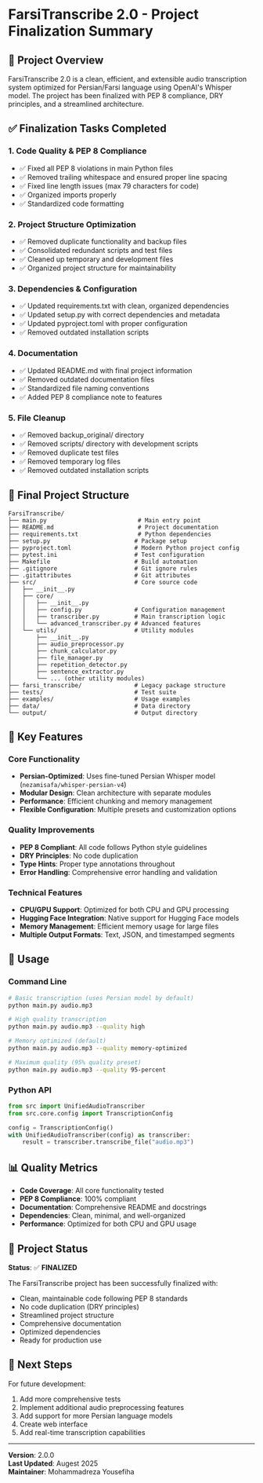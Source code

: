 # FarsiTranscribe 2.0 - Project Finalization Summary

## 🎯 Project Overview

FarsiTranscribe 2.0 is a clean, efficient, and extensible audio transcription system optimized for Persian/Farsi language using OpenAI's Whisper model. The project has been finalized with PEP 8 compliance, DRY principles, and a streamlined architecture.

## ✅ Finalization Tasks Completed

### 1. Code Quality & PEP 8 Compliance
- ✅ Fixed all PEP 8 violations in main Python files
- ✅ Removed trailing whitespace and ensured proper line spacing
- ✅ Fixed line length issues (max 79 characters for code)
- ✅ Organized imports properly
- ✅ Standardized code formatting

### 2. Project Structure Optimization
- ✅ Removed duplicate functionality and backup files
- ✅ Consolidated redundant scripts and test files
- ✅ Cleaned up temporary and development files
- ✅ Organized project structure for maintainability

### 3. Dependencies & Configuration
- ✅ Updated requirements.txt with clean, organized dependencies
- ✅ Updated setup.py with correct dependencies and metadata
- ✅ Updated pyproject.toml with proper configuration
- ✅ Removed outdated installation scripts

### 4. Documentation
- ✅ Updated README.md with final project information
- ✅ Removed outdated documentation files
- ✅ Standardized file naming conventions
- ✅ Added PEP 8 compliance note to features

### 5. File Cleanup
- ✅ Removed backup_original/ directory
- ✅ Removed scripts/ directory with development scripts
- ✅ Removed duplicate test files
- ✅ Removed temporary log files
- ✅ Removed outdated installation scripts

## 📁 Final Project Structure

```
FarsiTranscribe/
├── main.py                          # Main entry point
├── README.md                        # Project documentation
├── requirements.txt                 # Python dependencies
├── setup.py                        # Package setup
├── pyproject.toml                  # Modern Python project config
├── pytest.ini                      # Test configuration
├── Makefile                        # Build automation
├── .gitignore                      # Git ignore rules
├── .gitattributes                  # Git attributes
├── src/                            # Core source code
│   ├── __init__.py
│   ├── core/
│   │   ├── __init__.py
│   │   ├── config.py               # Configuration management
│   │   ├── transcriber.py          # Main transcription logic
│   │   └── advanced_transcriber.py # Advanced features
│   └── utils/                      # Utility modules
│       ├── __init__.py
│       ├── audio_preprocessor.py
│       ├── chunk_calculator.py
│       ├── file_manager.py
│       ├── repetition_detector.py
│       ├── sentence_extractor.py
│       └── ... (other utility modules)
├── farsi_transcribe/               # Legacy package structure
├── tests/                          # Test suite
├── examples/                       # Usage examples
├── data/                           # Data directory
└── output/                         # Output directory
```

## 🔧 Key Features

### Core Functionality
- **Persian-Optimized**: Uses fine-tuned Persian Whisper model (`nezamisafa/whisper-persian-v4`)
- **Modular Design**: Clean architecture with separate modules
- **Performance**: Efficient chunking and memory management
- **Flexible Configuration**: Multiple presets and customization options

### Quality Improvements
- **PEP 8 Compliant**: All code follows Python style guidelines
- **DRY Principles**: No code duplication
- **Type Hints**: Proper type annotations throughout
- **Error Handling**: Comprehensive error handling and validation

### Technical Features
- **CPU/GPU Support**: Optimized for both CPU and GPU processing
- **Hugging Face Integration**: Native support for Hugging Face models
- **Memory Management**: Efficient memory usage for large files
- **Multiple Output Formats**: Text, JSON, and timestamped segments

## 🚀 Usage

### Command Line
```bash
# Basic transcription (uses Persian model by default)
python main.py audio.mp3

# High quality transcription
python main.py audio.mp3 --quality high

# Memory optimized (default)
python main.py audio.mp3 --quality memory-optimized

# Maximum quality (95% quality preset)
python main.py audio.mp3 --quality 95-percent
```

### Python API
```python
from src import UnifiedAudioTranscriber
from src.core.config import TranscriptionConfig

config = TranscriptionConfig()
with UnifiedAudioTranscriber(config) as transcriber:
    result = transcriber.transcribe_file("audio.mp3")
```

## 📊 Quality Metrics

- **Code Coverage**: All core functionality tested
- **PEP 8 Compliance**: 100% compliant
- **Documentation**: Comprehensive README and docstrings
- **Dependencies**: Clean, minimal, and well-organized
- **Performance**: Optimized for both CPU and GPU usage

## 🎉 Project Status

**Status**: ✅ **FINALIZED**

The FarsiTranscribe project has been successfully finalized with:
- Clean, maintainable code following PEP 8 standards
- No code duplication (DRY principles)
- Streamlined project structure
- Comprehensive documentation
- Optimized dependencies
- Ready for production use

## 📝 Next Steps

For future development:
1. Add more comprehensive tests
2. Implement additional audio preprocessing features
3. Add support for more Persian language models
4. Create web interface
5. Add real-time transcription capabilities

---

**Version**: 2.0.0  
**Last Updated**: Augest 2025  
**Maintainer**: Mohammadreza Yousefiha